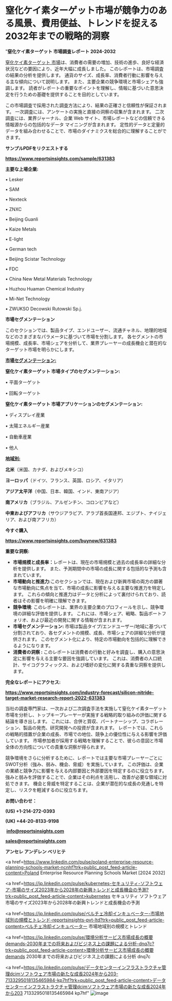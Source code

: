 # 窒化ケイ素ターゲット市場が競争力のある風景、費用便益、トレンドを捉える2032年までの戦略的洞察

"<strong>窒化ケイ素ターゲット 市場調査レポート 2024-2032</strong>

<a href=https://www.reportsinsights.com/sample/631383>窒化ケイ素ターゲット 市場</a>は、消費者の需要の増加、技術の進歩、良好な経済状況などの要因により、近年大幅に成長しました。 このレポートは、市場調査の結果の分析を提供します。 通貨のサイズ、成長率、消費者行動に影響を与える主な傾向について説明します。 また、主要企業の競争環境と市場シェアも強調します。 読者がレポートの重要なポイントを理解し、情報に基づいた意思決定を行うための基礎を提供することを目的としています。

この市場調査で採用された調査方法により、結果の正確さと信頼性が保証されます。 一次調査には、アンケートの実施と直接の洞察の収集が含まれます。 二次調査には、業界ジャーナル、企業 Web サイト、市場レポートなどの信頼できる情報源からの包括的なデータ マイニングが含まれます。 定性的データと定量的データを組み合わせることで、市場のダイナミクスを総合的に理解することができます。

<strong><b>サンプルPDFをリクエストする</b></strong>

<a href=https://www.reportsinsights.com/sample/631383><strong><u>https://www.reportsinsights.com/sample/631383</u></strong></a>

<strong>主要な上場企業:</strong>

• Lesker

• SAM

• Nexteck

• ZNXC

• Beijing Guanli

• Kaize Metals

• E-light

• German tech

• Beijing Scistar Technology

• FDC

• China New Metal Materials Technology

• Huzhou Huaman Chemical Industry

• Mi-Net Technology

• ZWUKSO Decowski Rutowski Sp.j.

<strong>市場セグメンテーション</strong>

このセクションでは、製品タイプ、エンドユーザー、流通チャネル、地理的地域などのさまざまなパラメータに基づいて市場を分割します。 各セグメントの市場規模、成長率、市場シェアを分析して、業界プレーヤーの成長機会と潜在的なターゲット市場を明らかにします。

<strong><u>市場セグメンテーション</u></strong><strong><u>:</u></strong>

<strong>窒化ケイ素ターゲット 市場タイプのセグメンテーション:</strong>

• 平面ターゲット

• 回転ターゲット

<strong>窒化ケイ素ターゲット 市場アプリケーションのセグメンテーション:</strong>

• ディスプレイ産業

• 太陽エネルギー産業

• 自動車産業

• 他人

<strong><u>地域別</u></strong><strong><u>:</u></strong>

<strong>北米</strong>（米国、カナダ、およびメキシコ）

<strong>ヨーロッパ</strong>（ドイツ、フランス、英国、ロシア、イタリア）

<strong>アジア太平洋</strong>（中国、日本、韓国、インド、東南アジア）

<strong>南アメリカ</strong>（ブラジル、アルゼンチン、コロンビアなど）

<strong>中東およびアフリカ</strong>（サウジアラビア、アラブ首長国連邦、エジプト、ナイジェリア、および南アフリカ）

<strong>今すぐ購入</strong>

<a href=https://www.reportsinsights.com/buynow/631383><strong><u>https://www.reportsinsights.com/buynow/631383</u></strong></a>

<strong>重要な洞察:</strong>
<ul>
  <li><strong>市場規模と成長率：</strong>レポートは、現在の市場規模と過去の成長率の詳細な分析を提供します。 また、予測期間中の市場の成長に関する包括的な予測も含まれています。</li>
  <li><strong>市場動向と推進力:</strong>このセクションでは、現在および新興市場の両方の顕著な市場動向に焦点を当て、市場の成長に影響を与える主要な推進力を特定します。 これらの傾向と推進力はデータと分析によって裏付けられており、読者はその影響を明確に理解できます。</li>
  <li><strong>競争環境</strong>: このレポートは、業界の主要企業のプロフィールを示し、競争環境の詳細な評価を提供します。 これには、市場シェア、戦略、製品ポートフォリオ、および最近の開発に関する情報が含まれます。</li>
  <li><strong>市場セグメンテーション: </strong>市場は製品タイプ/エンドユーザー/地域に基づいて分割されており、各セグメントの規模、成長、市場シェアの詳細な分析が提供されます。 このセグメント化により、特定の市場動向を包括的に理解できるようになります。</li>
  <li><strong>消費者の洞察 : </strong>このレポートは消費者の行動と好みを調査し、購入の意思決定に影響を与える主要な要因を強調しています。 これは、消費者の人口統計、サイコグラフィックス、および嗜好の変化に関する貴重な洞察を提供します。</li>
</ul>
<strong>完全なレポートにアクセス:</strong>

<a href=https://www.reportsinsights.com/industry-forecast/silicon-nitride-target-market-research-report-2022-631383><strong><u><b>https://www.reportsinsights.com/industry-forecast/silicon-nitride-target-market-research-report-2022-631383</b></u></strong></a>

当社の調査専門家は、一次および二次調査手法を実施して窒化ケイ素ターゲット市場を分析し、トップキープレーヤーが実施する戦略的取り組みの評価に関する結論を導き出します。 これには、合併と買収、パートナーシップ、コラボレーション、製品の発売、研究開発への投資が含まれます。 レポートでは、これらの戦略的措置が企業の成長、市場での地位、競争上の優位性に与える影響を評価しています。 市場参加者が採用する戦略を理解することで、彼らの意図と市場全体の方向性についての貴重な洞察が得られます。

競争環境をさらに分析するために、レポートでは主要な市場プレーヤーごとにSWOT分析（強み、弱み、機会、脅威）を実施しています。 この評価は、企業の業績と競争力に影響を与える内部要因と外部要因を特定するのに役立ちます。 強みと弱みを評価することで、企業はその利点を活用し、改善が必要な領域に対処できます。 機会と脅威を特定することは、企業が潜在的な成長の見通しを特定し、リスクを軽減するのに役立ちます。

<strong>お問い合わせ：</strong>

<strong>(US) +1-214-272-0393</strong>

<strong>(UK) +44-20-8133-9198</strong>

<strong> </strong><a href=info@reportsinsights.com><strong><u>info@reportsinsights.com</u></strong></a>

<a href=sales@reportsinsights.com><strong><u>sales@reportsinsights.com</u></strong></a>

<strong>アンセレ アンデレン ベリヒテ</strong>

<a href=https://www.linkedin.com/pulse/poland-enterprise-resource-planning-schools-market-ncnhf?trk=public_post_feed-article-content>Poland Enterprise Resource Planning Schools Market [2024 2032]</a>

<a href=https://jp.linkedin.com/pulse/kubernetes-セキュリティ-ソフトウェア-市場のサイズ2023年から2028年の新興トレンドと成長機会の予測?trk=public_post_feed-article-content>kubernetes セキュリティ ソフトウェア 市場のサイズ2023年から2028年の新興トレンドと成長機会の予測</a>

<a href=https://jp.linkedin.com/pulse/ペルチェ冷却インキュベーター-市場地域別の規模とトレンド-reportsinsights-pvt-ltd?trk=public_post_feed-article-content>ペルチェ冷却インキュベーター 市場地域別の規模とトレンド</a>

<a href=https://jp.linkedin.com/pulse/環境分析サービス市場成長の概要demands-2030年までの将来およびビジネス上の課題による分析-dnq7c?trk=public_post_feed-article-content>環境分析サービス市場成長の概要demands 2030年までの将来およびビジネス上の課題による分析 dnq7c</a>

<a href=https://jp.linkedin.com/pulse/データセンターインフラストラクチャ管理dcimソフトウェア市場の新たな成長2024年から203-7133295018135465984-kp7hf?trk=public_post_feed-article-content>データセンターインフラストラクチャ管理dcimソフトウェア市場の新たな成長2024年から203 7133295018135465984 kp7hf</a>"
![image](https://github.com/gayatrid12/RIMarketexcellence/assets/158473851/93b5d204-7509-49f6-9de2-7569fecb32de)
